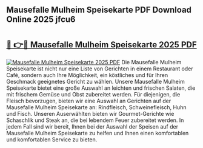 ## Mausefalle Mulheim Speisekarte PDF Download Online 2025 jfcu6

# <h2><a href="http://gc971ks.nevu.top/?p=Mausefalle+Mulheim+Speisekarte">🔗 👉🔴 Mausefalle Mulheim Speisekarte 2025 PDF</a></h2>

[![Mausefalle Mulheim Speisekarte 2025 PDF](https://i.imgur.com/dBaPXMq.png)](http://gc971ks.nevu.top/?p=Mausefalle+Mulheim+Speisekarte)
Die Mausefalle Mulheim Speisekarte ist nicht nur eine Liste von Gerichten in einem Restaurant oder Café, sondern auch Ihre Möglichkeit, ein köstliches und für Ihren Geschmack geeignetes Gericht zu wählen. Unsere Mausefalle Mulheim Speisekarte bietet eine große Auswahl an leichten und frischen Salaten, die mit frischem Gemüse und Obst zubereitet werden. Für diejenigen, die Fleisch bevorzugen, bieten wir eine Auswahl an Gerichten auf der Mausefalle Mulheim Speisekarte an: Rindfleisch, Schweinefleisch, Huhn und Fisch. Unseren Auserwählten bieten wir Gourmet-Gerichte wie Schaschlik und Steak an, die bei lebendem Feuer zubereitet werden. In jedem Fall sind wir bereit, Ihnen bei der Auswahl der Speisen auf der Mausefalle Mulheim Speisekarte zu helfen und Ihnen einen komfortablen und komfortablen Service zu bieten.
